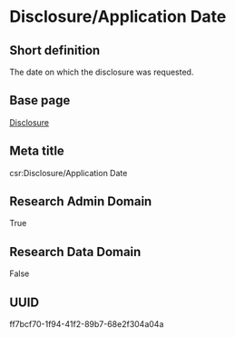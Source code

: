 # Disclosure/Application Date
## Short definition
The date on which the disclosure was requested.
## Base page
[Disclosure](../Objects/Disclosure.md)
## Meta title
csr:Disclosure/Application Date
## Research Admin Domain
True
## Research Data Domain
False
## UUID
ff7bcf70-1f94-41f2-89b7-68e2f304a04a
